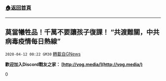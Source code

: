 ###  [:house:返回首頁](https://github.com/ourhimalayas/txt)
---

## 莫當犧牲品！千萬不要讓孩子復課！ “共渡難關，中共病毒疫情每日熱線”
`2020-04-12 00:22 GM30` [轉載自GNews](https://gnews.org/zh-hant/169967/)

**歡迎加入Discord戰友之家： [http://vog.media/](http://vog.media/)**

0
